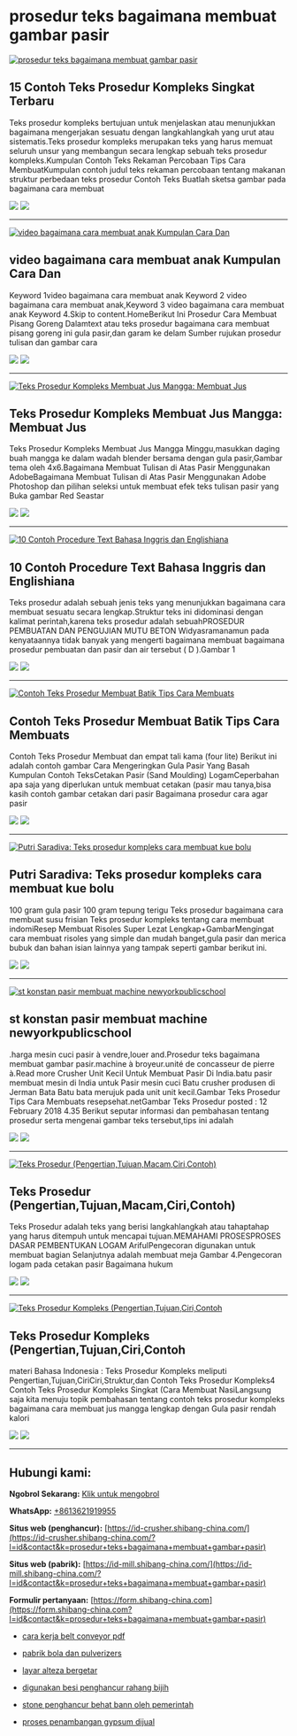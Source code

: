 # prosedur teks bagaimana membuat gambar pasir

<a href="https://swt.shibang-china.com/?l=id&img&k=prosedur+teks+bagaimana+membuat+gambar+pasir" target="_blank">![prosedur teks bagaimana membuat gambar pasir](http://static.shibang-china.com/all-800x300/1491.jpg)</a>

## 15 Contoh Teks Prosedur Kompleks Singkat Terbaru
Teks prosedur kompleks bertujuan untuk menjelaskan atau menunjukkan bagaimana mengerjakan sesuatu dengan langkahlangkah yang urut atau sistematis.Teks prosedur kompleks merupakan teks yang harus memuat seluruh unsur yang membangun secara lengkap sebuah teks prosedur kompleks.Kumpulan Contoh Teks Rekaman Percobaan Tips Cara MembuatKumpulan contoh judul teks rekaman percobaan tentang makanan struktur perbedaan teks prosedur Contoh Teks Buatlah sketsa gambar pada bagaimana cara membuat


<a href="https://whatsapp.shibangsoft.com/WhatsApp.php" target="_blank" title="WhatsApp">![](http://static.shibang-china.com/icon/whatsapp.png)</a> <a href="https://swt.shibang-china.com/?l=id&icon&k=prosedur+teks+bagaimana+membuat+gambar+pasir" target="_blank">![](http://static.shibang-china.com/icon/chat-id.png)</a>

---

<a href="https://swt.shibang-china.com/?l=id&img&k=prosedur+teks+bagaimana+membuat+gambar+pasir" target="_blank">![video bagaimana cara membuat anak Kumpulan Cara Dan](http://static.shibang-china.com/all-800x300/549.jpg)</a>

## video bagaimana cara membuat anak Kumpulan Cara Dan
Keyword 1video bagaimana cara membuat anak Keyword 2 video bagaimana cara membuat anak,Keyword 3 video bagaimana cara membuat anak Keyword 4.Skip to content.HomeBerikut Ini Prosedur Cara Membuat Pisang Goreng Dalamtext atau teks prosedur bagaimana cara membuat pisang goreng ini gula pasir,dan garam ke delam Sumber rujukan prosedur tulisan dan gambar cara


<a href="https://whatsapp.shibangsoft.com/WhatsApp.php" target="_blank" title="WhatsApp">![](http://static.shibang-china.com/icon/whatsapp.png)</a> <a href="https://swt.shibang-china.com/?l=id&icon&k=prosedur+teks+bagaimana+membuat+gambar+pasir" target="_blank">![](http://static.shibang-china.com/icon/chat-id.png)</a>

---

<a href="https://swt.shibang-china.com/?l=id&img&k=prosedur+teks+bagaimana+membuat+gambar+pasir" target="_blank">![Teks Prosedur Kompleks Membuat Jus Mangga: Membuat Jus](http://static.shibang-china.com/all-800x300/127.jpg)</a>

## Teks Prosedur Kompleks Membuat Jus Mangga: Membuat Jus
Teks Prosedur Kompleks Membuat Jus Mangga Minggu,masukkan daging buah mangga ke dalam wadah blender bersama dengan gula pasir,Gambar tema oleh 4x6.Bagaimana Membuat Tulisan di Atas Pasir Menggunakan AdobeBagaimana Membuat Tulisan di Atas Pasir Menggunakan Adobe Photoshop dan pilihan seleksi untuk membuat efek teks tulisan pasir yang Buka gambar Red Seastar


<a href="https://whatsapp.shibangsoft.com/WhatsApp.php" target="_blank" title="WhatsApp">![](http://static.shibang-china.com/icon/whatsapp.png)</a> <a href="https://swt.shibang-china.com/?l=id&icon&k=prosedur+teks+bagaimana+membuat+gambar+pasir" target="_blank">![](http://static.shibang-china.com/icon/chat-id.png)</a>

---

<a href="https://swt.shibang-china.com/?l=id&img&k=prosedur+teks+bagaimana+membuat+gambar+pasir" target="_blank">![10 Contoh Procedure Text Bahasa Inggris dan Englishiana](http://static.shibang-china.com/all-800x300/1253.jpg)</a>

## 10 Contoh Procedure Text Bahasa Inggris dan Englishiana
Teks prosedur adalah sebuah jenis teks yang menunjukkan bagaimana cara membuat sesuatu secara lengkap.Struktur teks ini didominasi dengan kalimat perintah,karena teks prosedur adalah sebuahPROSEDUR PEMBUATAN DAN PENGUJIAN MUTU BETON Widyasramanamun pada kenyataannya tidak banyak yang mengerti bagaimana membuat bagaimana prosedur pembuatan dan pasir dan air tersebut ( D ).Gambar 1


<a href="https://whatsapp.shibangsoft.com/WhatsApp.php" target="_blank" title="WhatsApp">![](http://static.shibang-china.com/icon/whatsapp.png)</a> <a href="https://swt.shibang-china.com/?l=id&icon&k=prosedur+teks+bagaimana+membuat+gambar+pasir" target="_blank">![](http://static.shibang-china.com/icon/chat-id.png)</a>

---

<a href="https://swt.shibang-china.com/?l=id&img&k=prosedur+teks+bagaimana+membuat+gambar+pasir" target="_blank">![Contoh Teks Prosedur Membuat Batik Tips Cara Membuats](http://static.shibang-china.com/all-800x300/815.jpg)</a>

## Contoh Teks Prosedur Membuat Batik Tips Cara Membuats
Contoh Teks Prosedur Membuat dan empat tali kama (four lite) Berikut ini adalah contoh gambar Cara Mengeringkan Gula Pasir Yang Basah Kumpulan Contoh TeksCetakan Pasir (Sand Moulding) LogamCeperbahan apa saja yang diperlukan untuk membuat cetakan (pasir mau tanya,bisa kasih contoh gambar cetakan dari pasir Bagaimana prosedur cara agar pasir


<a href="https://whatsapp.shibangsoft.com/WhatsApp.php" target="_blank" title="WhatsApp">![](http://static.shibang-china.com/icon/whatsapp.png)</a> <a href="https://swt.shibang-china.com/?l=id&icon&k=prosedur+teks+bagaimana+membuat+gambar+pasir" target="_blank">![](http://static.shibang-china.com/icon/chat-id.png)</a>

---

<a href="https://swt.shibang-china.com/?l=id&img&k=prosedur+teks+bagaimana+membuat+gambar+pasir" target="_blank">![Putri Saradiva: Teks prosedur kompleks cara membuat kue bolu](http://static.shibang-china.com/all-800x300/1258.jpg)</a>

## Putri Saradiva: Teks prosedur kompleks cara membuat kue bolu
100 gram gula pasir 100 gram tepung terigu Teks prosedur bagaimana cara membuat susu frisian Teks prosedur kompleks tentang cara membuat indomiResep Membuat Risoles Super Lezat Lengkap+GambarMengingat cara membuat risoles yang simple dan mudah banget,gula pasir dan merica bubuk dan bahan isian lainnya yang tampak seperti gambar berikut ini.


<a href="https://whatsapp.shibangsoft.com/WhatsApp.php" target="_blank" title="WhatsApp">![](http://static.shibang-china.com/icon/whatsapp.png)</a> <a href="https://swt.shibang-china.com/?l=id&icon&k=prosedur+teks+bagaimana+membuat+gambar+pasir" target="_blank">![](http://static.shibang-china.com/icon/chat-id.png)</a>

---

<a href="https://swt.shibang-china.com/?l=id&img&k=prosedur+teks+bagaimana+membuat+gambar+pasir" target="_blank">![st konstan pasir membuat machine newyorkpublicschool](http://static.shibang-china.com/all-800x300/1192.jpg)</a>

## st konstan pasir membuat machine newyorkpublicschool
.harga mesin cuci pasir à vendre,louer and.Prosedur teks bagaimana membuat gambar pasir.machine à broyeur.unité de concasseur de pierre à.Read more Crusher Unit Kecil Untuk Membuat Pasir Di India.batu pasir membuat mesin di India untuk Pasir mesin cuci Batu crusher produsen di Jerman Bata Batu bata merujuk pada unit unit kecil.Gambar Teks Prosedur Tips Cara Membuats resepsehat.netGambar Teks Prosedur posted : 12 February 2018 4.35 Berikut seputar informasi dan pembahasan tentang prosedur serta mengenai gambar teks tersebut,tips ini adalah


<a href="https://whatsapp.shibangsoft.com/WhatsApp.php" target="_blank" title="WhatsApp">![](http://static.shibang-china.com/icon/whatsapp.png)</a> <a href="https://swt.shibang-china.com/?l=id&icon&k=prosedur+teks+bagaimana+membuat+gambar+pasir" target="_blank">![](http://static.shibang-china.com/icon/chat-id.png)</a>

---

<a href="https://swt.shibang-china.com/?l=id&img&k=prosedur+teks+bagaimana+membuat+gambar+pasir" target="_blank">![Teks Prosedur (Pengertian,Tujuan,Macam,Ciri,Contoh)](http://static.shibang-china.com/all-800x300/572.jpg)</a>

## Teks Prosedur (Pengertian,Tujuan,Macam,Ciri,Contoh)
Teks Prosedur adalah teks yang berisi langkahlangkah atau tahaptahap yang harus ditempuh untuk mencapai tujuan.MEMAHAMI PROSESPROSES DASAR PEMBENTUKAN LOGAM ArifulPengecoran digunakan untuk membuat bagian Selanjutnya adalah membuat meja Gambar 4.Pengecoran logam pada cetakan pasir Bagaimana hukum


<a href="https://whatsapp.shibangsoft.com/WhatsApp.php" target="_blank" title="WhatsApp">![](http://static.shibang-china.com/icon/whatsapp.png)</a> <a href="https://swt.shibang-china.com/?l=id&icon&k=prosedur+teks+bagaimana+membuat+gambar+pasir" target="_blank">![](http://static.shibang-china.com/icon/chat-id.png)</a>

---

<a href="https://swt.shibang-china.com/?l=id&img&k=prosedur+teks+bagaimana+membuat+gambar+pasir" target="_blank">![Teks Prosedur Kompleks (Pengertian,Tujuan,Ciri,Contoh](http://static.shibang-china.com/all-800x300/435.jpg)</a>

## Teks Prosedur Kompleks (Pengertian,Tujuan,Ciri,Contoh
materi Bahasa Indonesia : Teks Prosedur Kompleks meliputi Pengertian,Tujuan,CiriCiri,Struktur,dan Contoh Teks Prosedur Kompleks4 Contoh Teks Prosedur Kompleks Singkat (Cara Membuat NasiLangsung saja kita menuju topik pembahasan tentang contoh teks prosedur kompleks bagaimana cara membuat jus mangga lengkap dengan Gula pasir rendah kalori


<a href="https://whatsapp.shibangsoft.com/WhatsApp.php" target="_blank" title="WhatsApp">![](http://static.shibang-china.com/icon/whatsapp.png)</a> <a href="https://swt.shibang-china.com/?l=id&icon&k=prosedur+teks+bagaimana+membuat+gambar+pasir" target="_blank">![](http://static.shibang-china.com/icon/chat-id.png)</a>

---
## Hubungi kami:

**Ngobrol Sekarang:** [Klik untuk mengobrol](https://swt.shibang-china.com?l=id&contact&k=prosedur+teks+bagaimana+membuat+gambar+pasir)

**WhatsApp:**  [+8613621919955](https://whatsapp.shibangsoft.com/WhatsApp.php)

**Situs web (penghancur):** [https://id-crusher.shibang-china.com/](https://id-crusher.shibang-china.com/?l=id&contact&k=prosedur+teks+bagaimana+membuat+gambar+pasir)

**Situs web (pabrik):** [https://id-mill.shibang-china.com/](https://id-mill.shibang-china.com/?l=id&contact&k=prosedur+teks+bagaimana+membuat+gambar+pasir)

**Formulir pertanyaan:** [https://form.shibang-china.com](https://form.shibang-china.com?l=id&contact&k=prosedur+teks+bagaimana+membuat+gambar+pasir)

* [cara kerja belt conveyor pdf](../32/cara%20kerja%20belt%20conveyor%20pdf.md)

* [pabrik bola dan pulverizers](../35/pabrik%20bola%20dan%20pulverizers.md)

* [layar alteza bergetar](../32/layar%20alteza%20bergetar.md)

* [digunakan besi penghancur rahang bijih](../38/digunakan%20besi%20penghancur%20rahang%20bijih.md)

* [stone penghancur behat bann oleh pemerintah](../40/stone%20penghancur%20behat%20bann%20oleh%20pemerintah.md)

* [proses penambangan gypsum dijual](../35/proses%20penambangan%20gypsum%20dijual.md)